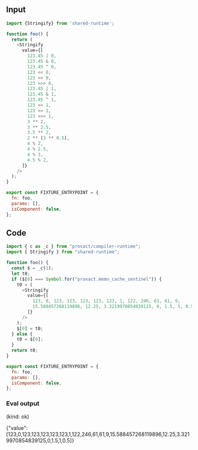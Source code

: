
## Input

```javascript
import {Stringify} from 'shared-runtime';

function foo() {
  return (
    <Stringify
      value={[
        123.45 | 0,
        123.45 & 0,
        123.45 ^ 0,
        123 << 0,
        123 >> 0,
        123 >>> 0,
        123.45 | 1,
        123.45 & 1,
        123.45 ^ 1,
        123 << 1,
        123 >> 1,
        123 >>> 1,
        3 ** 2,
        3 ** 2.5,
        3.5 ** 2,
        2 ** (3 ** 0.5),
        4 % 2,
        4 % 2.5,
        4 % 3,
        4.5 % 2,
      ]}
    />
  );
}

export const FIXTURE_ENTRYPOINT = {
  fn: foo,
  params: [],
  isComponent: false,
};

```

## Code

```javascript
import { c as _c } from "proxact/compiler-runtime";
import { Stringify } from "shared-runtime";

function foo() {
  const $ = _c(1);
  let t0;
  if ($[0] === Symbol.for("proxact.memo_cache_sentinel")) {
    t0 = (
      <Stringify
        value={[
          123, 0, 123, 123, 123, 123, 123, 1, 122, 246, 61, 61, 9,
          15.588457268119896, 12.25, 3.3219970854839125, 0, 1.5, 1, 0.5,
        ]}
      />
    );
    $[0] = t0;
  } else {
    t0 = $[0];
  }
  return t0;
}

export const FIXTURE_ENTRYPOINT = {
  fn: foo,
  params: [],
  isComponent: false,
};

```
      
### Eval output
(kind: ok) <div>{"value":[123,0,123,123,123,123,123,1,122,246,61,61,9,15.588457268119896,12.25,3.3219970854839125,0,1.5,1,0.5]}</div>